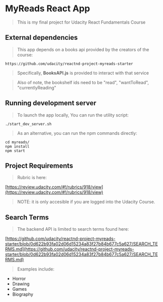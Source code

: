 # MyReads React App

> This is my final project for Udacity React Fundamentals Course

## External dependencies

> This app depends on a books api provided by the creators of the course:

    https://github.com/udacity/reactnd-project-myreads-starter

> Specifically, **BooksAPI.js** is provided to interact with that service

> Also of note, the bookshelf ids need to be "read", "wantToRead", "currentlyReading"

## Running development server

> To launch the app locally, You can run the utility script:

```
./start_dev_server.sh
```

> As an alternative, you can run the npm commands directly:

```
cd myreads/
npm install
npm start
```


## Project Requirements

> Rubric is here:

[https://review.udacity.com/#!/rubrics/918/view](https://review.udacity.com/#!/rubrics/918/view)

> NOTE: it is only accesible if you are logged into the Udacity Course.


## Search Terms

> The backend API is limited to search terms found here:

[https://github.com/udacity/reactnd-project-myreads-starter/blob/0d622b93fa02d06d15234a83f27b84b677c5a627/SEARCH_TERMS.md](https://github.com/udacity/reactnd-project-myreads-starter/blob/0d622b93fa02d06d15234a83f27b84b677c5a627/SEARCH_TERMS.md)

> Examples include:

- Horror
- Drawing
- Games
- Biography

